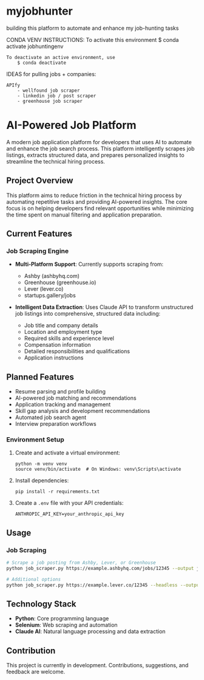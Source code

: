 # myjobhunter
building this platform to automate and enhance my job-hunting tasks

CONDA VENV INSTRUCTIONS:
    To activate this environment
        $ conda activate jobhuntingenv

    To deactivate an active environment, use
        $ conda deactivate


IDEAS for pulling jobs + companies:

    APIfy
        - wellfound job scraper
        - linkedin job / post scraper
        - greenhouse job scraper

# AI-Powered Job Platform

A modern job application platform for developers that uses AI to automate and enhance the job search process. This platform intelligently scrapes job listings, extracts structured data, and prepares personalized insights to streamline the technical hiring process.

## Project Overview

This platform aims to reduce friction in the technical hiring process by automating repetitive tasks and providing AI-powered insights. The core focus is on helping developers find relevant opportunities while minimizing the time spent on manual filtering and application preparation.

## Current Features

### Job Scraping Engine

- **Multi-Platform Support**: Currently supports scraping from:
  - Ashby (ashbyhq.com)
  - Greenhouse (greenhouse.io)
  - Lever (lever.co)
  - startups.gallery/jobs

- **Intelligent Data Extraction**: Uses Claude API to transform unstructured job listings into comprehensive, structured data including:
  - Job title and company details
  - Location and employment type
  - Required skills and experience level
  - Compensation information
  - Detailed responsibilities and qualifications
  - Application instructions

## Planned Features

- Resume parsing and profile building
- AI-powered job matching and recommendations
- Application tracking and management
- Skill gap analysis and development recommendations
- Automated job search agent
- Interview preparation workflows

### Environment Setup

1. Create and activate a virtual environment:
   ```
   python -m venv venv
   source venv/bin/activate  # On Windows: venv\Scripts\activate
   ```

2. Install dependencies:
   ```
   pip install -r requirements.txt
   ```
   
3. Create a `.env` file with your API credentials:
   ```
   ANTHROPIC_API_KEY=your_anthropic_api_key
   ```

## Usage

### Job Scraping

```bash
# Scrape a job posting from Ashby, Lever, or Greenhouse
python job_scraper.py https://example.ashbyhq.com/jobs/12345 --output job_data.json

# Additional options
python job_scraper.py https://example.lever.co/12345 --headless --output my_job.json
```

## Technology Stack

- **Python**: Core programming language
- **Selenium**: Web scraping and automation
- **Claude AI**: Natural language processing and data extraction

## Contribution

This project is currently in development. Contributions, suggestions, and feedback are welcome.
